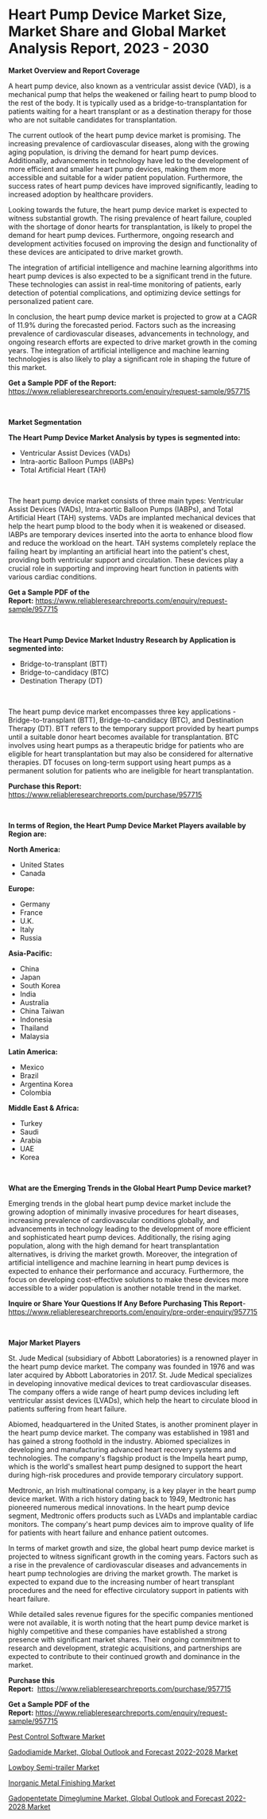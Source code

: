 <p><h1>Heart Pump Device Market Size, Market Share and Global Market Analysis Report, 2023 - 2030</h1></p><p><strong>Market Overview and Report Coverage</strong></p>
<p><p>A heart pump device, also known as a ventricular assist device (VAD), is a mechanical pump that helps the weakened or failing heart to pump blood to the rest of the body. It is typically used as a bridge-to-transplantation for patients waiting for a heart transplant or as a destination therapy for those who are not suitable candidates for transplantation.</p><p>The current outlook of the heart pump device market is promising. The increasing prevalence of cardiovascular diseases, along with the growing aging population, is driving the demand for heart pump devices. Additionally, advancements in technology have led to the development of more efficient and smaller heart pump devices, making them more accessible and suitable for a wider patient population. Furthermore, the success rates of heart pump devices have improved significantly, leading to increased adoption by healthcare providers.</p><p>Looking towards the future, the heart pump device market is expected to witness substantial growth. The rising prevalence of heart failure, coupled with the shortage of donor hearts for transplantation, is likely to propel the demand for heart pump devices. Furthermore, ongoing research and development activities focused on improving the design and functionality of these devices are anticipated to drive market growth.</p><p>The integration of artificial intelligence and machine learning algorithms into heart pump devices is also expected to be a significant trend in the future. These technologies can assist in real-time monitoring of patients, early detection of potential complications, and optimizing device settings for personalized patient care.</p><p>In conclusion, the heart pump device market is projected to grow at a CAGR of 11.9% during the forecasted period. Factors such as the increasing prevalence of cardiovascular diseases, advancements in technology, and ongoing research efforts are expected to drive market growth in the coming years. The integration of artificial intelligence and machine learning technologies is also likely to play a significant role in shaping the future of this market.</p></p>
<p><strong>Get a Sample PDF of the Report:</strong> <a href="https://www.reliableresearchreports.com/enquiry/request-sample/957715">https://www.reliableresearchreports.com/enquiry/request-sample/957715</a></p>
<p>&nbsp;</p>
<p><strong>Market Segmentation</strong></p>
<p><strong>The Heart Pump Device Market Analysis by types is segmented into:</strong></p>
<p><ul><li>Ventricular Assist Devices (VADs)</li><li>Intra-aortic Balloon Pumps (IABPs)</li><li>Total Artificial Heart (TAH)</li></ul></p>
<p>&nbsp;</p>
<p><p>The heart pump device market consists of three main types: Ventricular Assist Devices (VADs), Intra-aortic Balloon Pumps (IABPs), and Total Artificial Heart (TAH) systems. VADs are implanted mechanical devices that help the heart pump blood to the body when it is weakened or diseased. IABPs are temporary devices inserted into the aorta to enhance blood flow and reduce the workload on the heart. TAH systems completely replace the failing heart by implanting an artificial heart into the patient's chest, providing both ventricular support and circulation. These devices play a crucial role in supporting and improving heart function in patients with various cardiac conditions.</p></p>
<p><strong>Get a Sample PDF of the Report:</strong>&nbsp;<a href="https://www.reliableresearchreports.com/enquiry/request-sample/957715">https://www.reliableresearchreports.com/enquiry/request-sample/957715</a></p>
<p>&nbsp;</p>
<p><strong>The Heart Pump Device Market Industry Research by Application is segmented into:</strong></p>
<p><ul><li>Bridge-to-transplant (BTT)</li><li>Bridge-to-candidacy (BTC)</li><li>Destination Therapy (DT)</li></ul></p>
<p>&nbsp;</p>
<p><p>The heart pump device market encompasses three key applications - Bridge-to-transplant (BTT), Bridge-to-candidacy (BTC), and Destination Therapy (DT). BTT refers to the temporary support provided by heart pumps until a suitable donor heart becomes available for transplantation. BTC involves using heart pumps as a therapeutic bridge for patients who are eligible for heart transplantation but may also be considered for alternative therapies. DT focuses on long-term support using heart pumps as a permanent solution for patients who are ineligible for heart transplantation.</p></p>
<p><strong>Purchase this Report:</strong>&nbsp; <a href="https://www.reliableresearchreports.com/purchase/957715">https://www.reliableresearchreports.com/purchase/957715</a></p>
<p>&nbsp;</p>
<p><strong>In terms of Region, the Heart Pump Device Market Players available by Region are:</strong></p>
<p>
    <p> <strong> North America: </strong>
        <ul>
            <li>United States</li>
            <li>Canada</li>
        </ul>
        </p> 
    <p> <strong> Europe: </strong>
        <ul>
            <li>Germany</li>
            <li>France</li>
            <li>U.K.</li>
            <li>Italy</li>
            <li>Russia</li>
        </ul>
        </p> 
    <p> <strong> Asia-Pacific: </strong>
        <ul>
            <li>China</li>
            <li>Japan</li>
            <li>South Korea</li>
            <li>India</li>
            <li>Australia</li>
            <li>China Taiwan</li>
            <li>Indonesia</li>
            <li>Thailand</li>
            <li>Malaysia</li>
        </ul>
        </p> 
    <p> <strong> Latin America: </strong>
        <ul>
            <li>Mexico</li>
            <li>Brazil</li>
            <li>Argentina Korea</li>
            <li>Colombia</li>
        </ul>
        </p> 
    <p> <strong> Middle East & Africa: </strong>
        <ul>
            <li>Turkey</li>
            <li>Saudi</li>
            <li>Arabia</li>
            <li>UAE</li>
            <li>Korea</li>
        </ul>
    </p>
    </p>
<p>&nbsp;</p>
<p><strong>What are the Emerging Trends in the Global Heart Pump Device market?</strong></p>
<p><p>Emerging trends in the global heart pump device market include the growing adoption of minimally invasive procedures for heart diseases, increasing prevalence of cardiovascular conditions globally, and advancements in technology leading to the development of more efficient and sophisticated heart pump devices. Additionally, the rising aging population, along with the high demand for heart transplantation alternatives, is driving the market growth. Moreover, the integration of artificial intelligence and machine learning in heart pump devices is expected to enhance their performance and accuracy. Furthermore, the focus on developing cost-effective solutions to make these devices more accessible to a wider population is another notable trend in the market.</p></p>
<p><strong>Inquire or Share Your Questions If Any Before Purchasing This Report</strong>- <a href="https://www.reliableresearchreports.com/enquiry/pre-order-enquiry/957715">https://www.reliableresearchreports.com/enquiry/pre-order-enquiry/957715</a></p>
<p>&nbsp;</p>
<p><strong>Major Market Players</strong></p>
<p><p>St. Jude Medical (subsidiary of Abbott Laboratories) is a renowned player in the heart pump device market. The company was founded in 1976 and was later acquired by Abbott Laboratories in 2017. St. Jude Medical specializes in developing innovative medical devices to treat cardiovascular diseases. The company offers a wide range of heart pump devices including left ventricular assist devices (LVADs), which help the heart to circulate blood in patients suffering from heart failure.</p><p>Abiomed, headquartered in the United States, is another prominent player in the heart pump device market. The company was established in 1981 and has gained a strong foothold in the industry. Abiomed specializes in developing and manufacturing advanced heart recovery systems and technologies. The company's flagship product is the Impella heart pump, which is the world's smallest heart pump designed to support the heart during high-risk procedures and provide temporary circulatory support.</p><p>Medtronic, an Irish multinational company, is a key player in the heart pump device market. With a rich history dating back to 1949, Medtronic has pioneered numerous medical innovations. In the heart pump device segment, Medtronic offers products such as LVADs and implantable cardiac monitors. The company's heart pump devices aim to improve quality of life for patients with heart failure and enhance patient outcomes.</p><p>In terms of market growth and size, the global heart pump device market is projected to witness significant growth in the coming years. Factors such as a rise in the prevalence of cardiovascular diseases and advancements in heart pump technologies are driving the market growth. The market is expected to expand due to the increasing number of heart transplant procedures and the need for effective circulatory support in patients with heart failure.</p><p>While detailed sales revenue figures for the specific companies mentioned were not available, it is worth noting that the heart pump device market is highly competitive and these companies have established a strong presence with significant market shares. Their ongoing commitment to research and development, strategic acquisitions, and partnerships are expected to contribute to their continued growth and dominance in the market.</p></p>
<p><strong>Purchase this Report:</strong>&nbsp;&nbsp;<a href="https://www.reliableresearchreports.com/purchase/957715">https://www.reliableresearchreports.com/purchase/957715</a></p>
<p></p>
<p><strong>Get a Sample PDF of the Report:</strong>&nbsp;<a href="https://www.reliableresearchreports.com/enquiry/request-sample/957715">https://www.reliableresearchreports.com/enquiry/request-sample/957715</a></p>
<p><p><a href="https://www.reportprime.com/pest-control-software-r11262">Pest Control Software Market</a></p><p><a href="https://issuu.com/reportprime-2/docs/gadodiamide-market-global-outlook-and-forecast-202?fr=xKAE9_zU1NQ">Gadodiamide Market, Global Outlook and Forecast 2022-2028 Market</a></p><p><a href="https://github.com/NorbertYates/Market-Research-Report-List-1/blob/main/lowboy-semi-trailer-market.md">Lowboy Semi-trailer Market</a></p><p><a href="https://medium.com/@joelstrosin1928/inorganic-metal-finishing-market-size-growth-forecast-2023-2030-2a53ec44a81c">Inorganic Metal Finishing Market</a></p><p><a href="https://issuu.com/reportprime-2/docs/gadopentetate-dimeglumine-market-global-outlook-an?fr=xKAE9_zU1NQ">Gadopentetate Dimeglumine Market, Global Outlook and Forecast 2022-2028 Market</a></p></p>